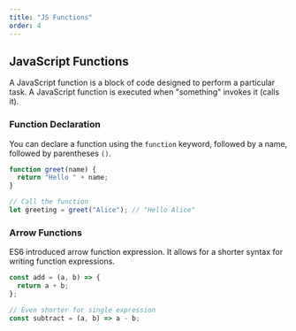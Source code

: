 ```yaml
---
title: "JS Functions"
order: 4
---
```


## JavaScript Functions

A JavaScript function is a block of code designed to perform a particular task. A JavaScript function is executed when "something" invokes it (calls it).

### Function Declaration

You can declare a function using the `function` keyword, followed by a name, followed by parentheses `()`.

```javascript
function greet(name) {
  return "Hello " + name;
}

// Call the function
let greeting = greet("Alice"); // "Hello Alice"
```

### Arrow Functions

ES6 introduced arrow function expression. It allows for a shorter syntax for writing function expressions.

```javascript
const add = (a, b) => {
  return a + b;
};

// Even shorter for single expression
const subtract = (a, b) => a - b;
```
